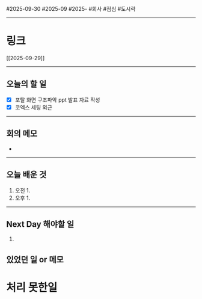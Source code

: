 #2025-09-30 #2025-09 #2025- 
#회사 #점심 #도시락

------
# 링크 
[[2025-09-29]]

---
## 오늘의 할 일
- [x] 포탈 화면 구조파악 ppt 발표 자료 작성
- [x] 코엑스 세팅 외근
---
## 회의 메모
- 
---
## 오늘 배운 것
1. 오전
    1. 
2. 오후
    1. 
---
## Next Day 해야할 일
1. 


## 있었던 일 or 메모


# 처리 못한일